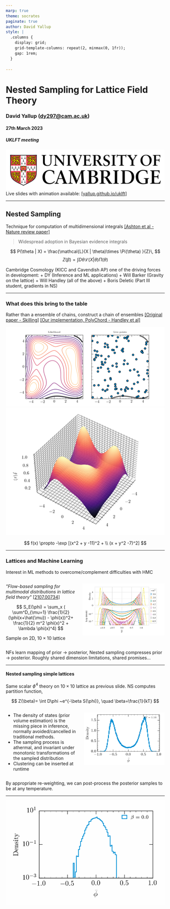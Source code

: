 ```yaml
---
marp: true
theme: socrates
paginate: true
author: David Yallup
style: |
  .columns {
    display: grid;
    grid-template-columns: repeat(2, minmax(0, 1fr));
    gap: 1rem;
  }

---
```



<!-- <style>
section {
  font-size: 28px;
}
  img[alt~="center"] {
  display: block;
  margin: 0 auto;
  }

  justify-content: flex-start;
</style> -->

<style>
   .font-size: 16px;
    
    img[alt~="center"] {
    display: block;
    margin: 0 auto;
    }

  justify-content: flex-start;


   .cite-author {
      text-align        : right;
   }
   .cite-author:after {
      color             : orangered;
      font-size         : 125%;
      /* font-style        : italic; */
      font-weight       : bold;
      font-family       : Cambria, Cochin, Georgia, Times, 'Times New Roman', serif;
      padding-right     : 130px;
   }
   .cite-author[data-text]:after {
      content           : " - "attr(data-text) " - ";      
   }

   .cite-author p {
      padding-bottom : 40px
   }

</style>




<!-- _class: titlepage -->

# Nested Sampling for Lattice Field Theory
### David Yallup (<dy297@cam.ac.uk>)
#### 27th March 2023
##### UKLFT meeting

![height:100px](./assets/cam.png)
Live slides with animation available:
[[yallup.github.io/uklft]](https://yallup.github.io/uklft) 


----
<!-- paginate: true -->



## Nested Sampling

Technique for computation of multidimensional integrals [[Ashton et al - Nature review paper]](https://arxiv.org/abs/2205.15570)
> Widespread adoption in Bayesian evidence integrals 

$$ P(\theta | X) = \frac{\mathcal{L}(X | \theta)\times \Pi(\theta) }{Z}\, $$
$$ Z(\beta) = \int D\theta \mathcal{L}(X | \theta)\Pi(\theta) $$

Cambridge Cosmology (KICC and Cavendish AP) one of the driving forces in development: 
$+$ DY (Inference and ML applications) 
$+$ Will Barker (Gravity on the lattice)
$+$ Will Handley (all of the above)
$+$ Boris Deletic (Part III student, gradients in NS)

----
### What does this bring to the table

Rather than a ensemble of chains, construct a chain of ensembles
[[Original paper - Skilling]](https://projecteuclid.org/journals/bayesian-analysis/volume-1/issue-4/Nested-sampling-for-general-Bayesian-computation/10.1214/06-BA127.full)
[[Our implementation, PolyChord - Handley et al]](https://arxiv.org/abs/1506.00171)

<!-- ![bg right](./assets/himmelblau.png) -->

![w:710](./assets/himmelblau.gif) ![w:400](./assets/himmelblau.png)

$$
f(x) \propto -\exp [(x^2 + y -11)^2 + \\ (x + y^2 -7)^2]
$$

----

### Lattices and Machine Learning

Interest in ML methods to overcome/complement difficulties with HMC

<div class="columns">
<div>

*"Flow-based sampling for multimodal distributions in lattice field theory"* [[2107.00734]](https://arxiv.org/abs/2107.00734)

$$
S_E(\phi) = \sum_x (  \sum^D_{\mu=1} \frac{1}{2}(\phi(x+\hat{\mu}) -  \phi(x))^2+ \frac{1}{2} m^2 \phi(x)^2 + \lambda \phi(x)^4)
$$

<!-- $\phi^4$ scalar lagrangian with wrong sign (higgs) mass potential -->
Sample on 2D, $10\times10$ lattice
</div>
<div>

<center>

![width:600px center](./assets/lattice.png)

</center>
  
</div>
</div>

NFs learn mapping of prior $\rightarrow$ posterior, Nested sampling compresses prior $\rightarrow$ posterior. Roughly shared dimension limitations, shared promises...


----
#### Nested sampling simple lattices

Same scalar $\phi^4$ theory on $10\times10$ lattice as previous slide. NS computes partition function,

$$
    Z(\beta)= \int D\phi ~e^{-\beta S(\phi)}, \quad \beta=\frac{1}{kT}
$$

<div class="columns">
<div>

* The density of states (prior volume estimation) is the missing piece in
inference, normally avoided/cancelled in traditional methods.
* The sampling process is athermal, and invariant under monotonic
transformations of the sampled distribution
* Clustering can be inserted at runtime

</div>
<div>

<center>

![width:600px center](./assets/ns_lat.png)

</center>
  
</div>
</div>

By appropriate re-weighting, we can post-process the posterior samples to be at any temperature.

----


![bg 80%](./assets/beta_flow.gif)


